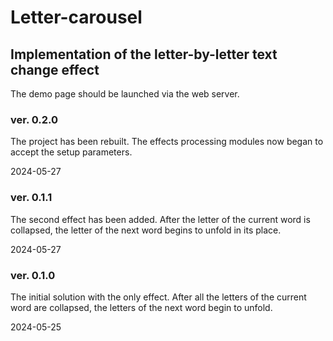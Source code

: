 # Letter-carousel
## Implementation of the letter-by-letter text change effect

The demo page should be launched via the web server.

### ver. 0.2.0
The project has been rebuilt.
The effects processing modules now began to accept the setup parameters.

2024-05-27

### ver. 0.1.1
The second effect has been added.
After the letter of the current word is collapsed, the letter of the next word begins to unfold in its place.

2024-05-27

### ver. 0.1.0
The initial solution with the only effect.
After all the letters of the current word are collapsed, the letters of the next word begin to unfold.

2024-05-25
